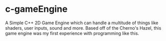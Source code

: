 # c-gameEngine
A Simple C++ 2D Game Engine which can handle a multitude of things like shaders, user inputs, sound and more. Based off of the Cherno's Hazel, this game engine was my first experience with programming like this.
